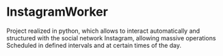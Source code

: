 # InstagramWorker
Project realized in python, which allows to interact automatically and structured with the social network Instagram, allowing massive operations Scheduled in defined intervals and at certain times of the day.
